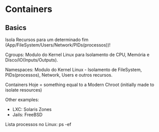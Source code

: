 # Containers

## Basics

Isola Recursos para um determinado fim (App/FileSystem/Users/Network/PIDs(processos))!

Cgroups: Modulo do Kernel Linux para Isolamento de CPU, Memória e Disco/IO(Inputs/Outputs).

Namespaces: Modulo do Kernel Linux - Isolamento de FileSystem, PIDs(processos), Network, Users e outros recursos.

Containers Hoje = something equal to a Modern Chroot (initially made to isolate resources)

Other examples:
- LXC: Solaris Zones
- Jails: FreeBSD

Lista processos no Linux: ps -ef

